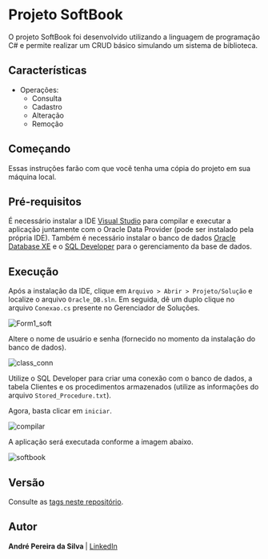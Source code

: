 # Projeto SoftBook

O projeto SoftBook foi desenvolvido utilizando a linguagem de programação C# e permite realizar um CRUD básico simulando um sistema de biblioteca.

## Características

- Operações:
    - Consulta
    - Cadastro   
    - Alteração 
    - Remoção

## Começando

Essas instruções farão com que você tenha uma cópia do projeto em sua máquina local.

## Pré-requisitos

É necessário instalar a IDE [Visual Studio](https://visualstudio.microsoft.com/pt-br/downloads/) para compilar e executar a aplicação juntamente com o Oracle Data Provider (pode ser instalado pela própria IDE). Também é necessário instalar o banco de dados [Oracle Database XE](https://www.oracle.com/database/technologies/xe-downloads.html) e o [SQL Developer](https://www.oracle.com/br/tools/downloads/sqldev-v192-downloads.html) para o gerenciamento da base de dados.

## Execução

Após a instalação da IDE, clique em `Arquivo > Abrir > Projeto/Solução` e localize o arquivo `Oracle_DB.sln`. Em seguida, dê um duplo clique no arquivo `Conexao.cs` presente no Gerenciador de Soluções.

![Form1_soft](https://user-images.githubusercontent.com/37241913/74114449-df2b1700-4b88-11ea-869d-ccd40a1893b1.PNG)

Altere o nome de usuário e senha (fornecido no momento da instalação do banco de dados).

![class_conn](https://user-images.githubusercontent.com/37241913/74114417-b7d44a00-4b88-11ea-936d-e16fb335d02b.PNG)

Utilize o SQL Developer para criar uma conexão com o banco de dados, a tabela Clientes e os procedimentos armazenados (utilize as informações do arquivo `Stored_Procedure.txt`).

Agora, basta clicar em `iniciar`.

![compilar](https://user-images.githubusercontent.com/37241913/73599503-f3389e00-4522-11ea-8373-c3893bedc225.png)

A aplicação será executada conforme a imagem abaixo.

![softbook](https://user-images.githubusercontent.com/37241913/74115353-a6da0780-4b8d-11ea-8e95-da1b7b2521a3.png)

## Versão
Consulte as [tags neste repositório](https://github.com/andre-aps/SoftBook/tree/v1.1).

## Autor
<b> André Pereira da Silva </b> | [LinkedIn](https://www.linkedin.com/in/andre-aps)
